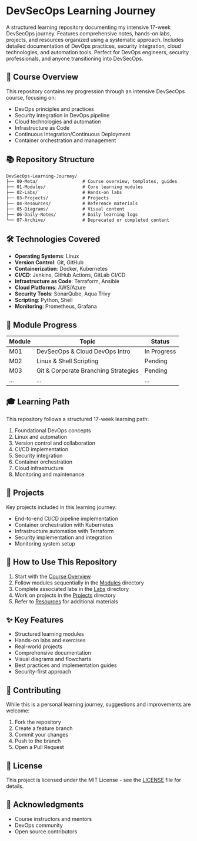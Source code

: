# DevSecOps Learning Journey

A structured learning repository documenting my intensive 17-week DevSecOps journey. Features comprehensive notes, hands-on labs, projects, and resources organized using a systematic approach. Includes detailed documentation of DevOps practices, security integration, cloud technologies, and automation tools. Perfect for DevOps engineers, security professionals, and anyone transitioning into DevSecOps.

## 🎯 Course Overview

This repository contains my progression through an intensive DevSecOps course, focusing on:
- DevOps principles and practices
- Security integration in DevOps pipeline
- Cloud technologies and automation
- Infrastructure as Code
- Continuous Integration/Continuous Deployment
- Container orchestration and management

## 📚 Repository Structure

```markdown
DevSecOps-Learning-Journey/
├── 00-Meta/                 # Course overview, templates, guides
├── 01-Modules/              # Core learning modules
├── 02-Labs/                 # Hands-on labs
├── 03-Projects/             # Projects
├── 04-Resources/            # Reference materials
├── 05-Diagrams/             # Visual content
├── 06-Daily-Notes/          # Daily learning logs
└── 07-Archive/              # Deprecated or completed content
```

## 🛠 Technologies Covered

- **Operating Systems**: Linux
- **Version Control**: Git, GitHub
- **Containerization**: Docker, Kubernetes
- **CI/CD**: Jenkins, GitHub Actions, GitLab CI/CD
- **Infrastructure as Code**: Terraform, Ansible
- **Cloud Platforms**: AWS/Azure
- **Security Tools**: SonarQube, Aqua Trivy
- **Scripting**: Python, Shell
- **Monitoring**: Prometheus, Grafana

## 📝 Module Progress

| Module | Topic | Status |
|--------|-------|--------|
| M01 | DevSecOps & Cloud DevOps Intro | In Progress |
| M02 | Linux & Shell Scripting | Pending |
| M03 | Git & Corporate Branching Strategies | Pending |
| ... | ... | ... |

## 🎓 Learning Path

This repository follows a structured 17-week learning path:
1. Foundational DevOps concepts
2. Linux and automation
3. Version control and collaboration
4. CI/CD implementation
5. Security integration
6. Container orchestration
7. Cloud infrastructure
8. Monitoring and maintenance

## 🚀 Projects

Key projects included in this learning journey:
- End-to-end CI/CD pipeline implementation
- Container orchestration with Kubernetes
- Infrastructure automation with Terraform
- Security implementation and integration
- Monitoring system setup

## 📖 How to Use This Repository

1. Start with the [Course Overview](./00-Meta/course-overview.md)
2. Follow modules sequentially in the [Modules](./01-Modules/) directory
3. Complete associated labs in the [Labs](./02-Labs/) directory
4. Work on projects in the [Projects](./03-Projects/) directory
5. Refer to [Resources](./04-Resources/) for additional materials

## ✨ Key Features

- Structured learning modules
- Hands-on labs and exercises
- Real-world projects
- Comprehensive documentation
- Visual diagrams and flowcharts
- Best practices and implementation guides
- Security-first approach

## 🤝 Contributing

While this is a personal learning journey, suggestions and improvements are welcome:
1. Fork the repository
2. Create a feature branch
3. Commit your changes
4. Push to the branch
5. Open a Pull Request

## 📜 License

This project is licensed under the MIT License - see the [LICENSE](LICENSE) file for details.

## 🙏 Acknowledgments

- Course instructors and mentors
- DevOps community
- Open source contributors
